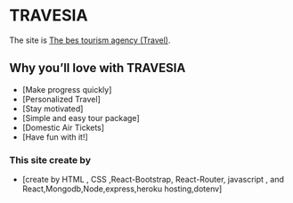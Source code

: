 # TRAVESIA

The site is [The bes tourism agency (Travel)](https://travelapp-c4cfa.web.app/home).

## Why you’ll love  with TRAVESIA


 - [Make progress quickly]
 - [Personalized Travel]
 - [Stay motivated]
 - [Simple and easy tour package]
 - [Domestic Air Tickets]
 - [Have fun with it!]

  

### This site create by
 - [create by HTML , CSS ,React-Bootstrap, React-Router, javascript , and React,Mongodb,Node,express,heroku hosting,dotenv]